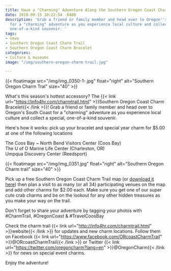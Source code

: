 ```yaml
---
title: Have a "Charming" Adventure Along the Southern Oregon Coast Charm Trail
date: 2018-09-15 10:22:54 -0400
description: 'Grab a friend or family member and head over to Oregon''s South Coast
  for a "charming" adventure as you experience local culture and collect a special,
  one-of-a-kind souvenir. '
tags:
- news
- Southern Oregon Coast Charm Trail
- Southern Oregon Coast Charm Bracelet
categories:
- Culture & museums
image: "/img/southern-oregon-charm-trail.jpg"

---
```

{{< floatimage src="/img/img_0350-1-.jpg" float="right" alt="Southern Oregon Charm Tral" size="40" >}}

What's  this season's hottest accessory? The {{< link url="https://info4hr.com/charmtrail.html" >}}Southern Oregon Coast Charm Bracelet{{< /link >}}! Grab a friend or family member and head over to Oregon's South Coast for a "charming" adventure as you experience local culture and collect a special, one-of-a-kind souvenir. 

Here's how it works: pick up your bracelet and special year charm for $5.00 at one of the following locations 

The Coos Bay ~ North Bend Visitors Center (Coos Bay)<br>
The U of O Marine Life Center (Charleston, OR) <br>
Umpqua Discovery Center (Reedsport) 

{{< floatimage src="/img/img_0351.jpg" float="right" alt="Southern Oregon Charm trail" size="40" >}}

Pick up a free Southern Oregon Coast Charm Trail map (or [download it here](https://info4hr.com/uploads/3/4/5/6/34568256/charm_trail_map_-_8.7.18.pdf)) then plan a visit to as many (or all 34) participating venues on the map and add other charms for $2.00 each. Make sure you get one of our super cute crab charms and be on the lookout for any other hidden treasures as you make your way on the trail.

Don't forget to share your adventure by tagging your photos with #CharmTrail, #OregonCoast & #TravelCoosBay  

Check the charm trail {{< link url="http://info4hr.com/charmtrail.html" >}}website{{< /link >}} for updates and new charm locations. Follow them on Facebook {{< link url="https://www.facebook.com/ORcoastCharmTrail" >}}@ORcoastCharmTrail{{< /link >}} or Twitter {{< link url="https://twitter.com/oregoncharm?lang=en" >}}@OregonCharm{{< /link >}} for news on special event charms.

Enjoy the adventure!
